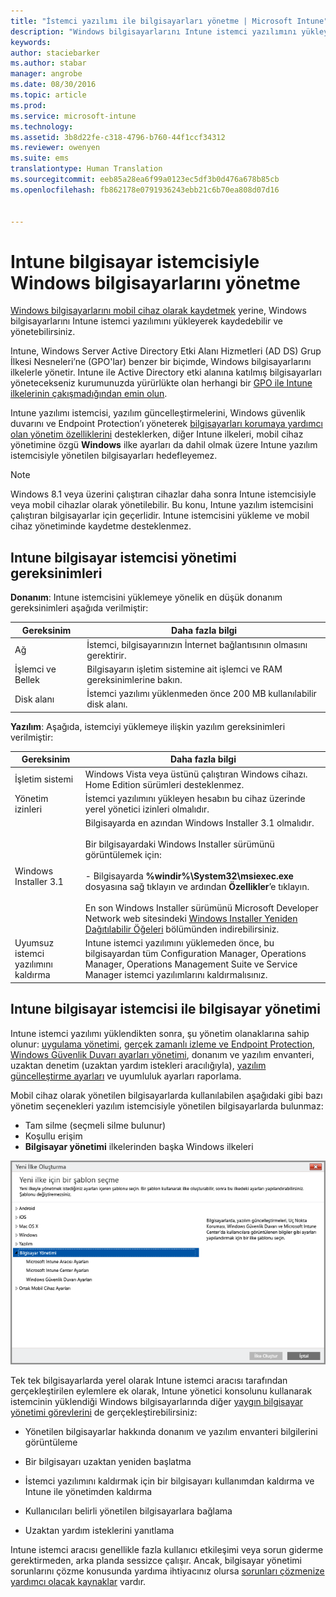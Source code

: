 ```yaml
---
title: "İstemci yazılımı ile bilgisayarları yönetme | Microsoft Intune"
description: "Windows bilgisayarlarını Intune istemci yazılımını yükleyerek yönetin."
keywords: 
author: staciebarker
ms.author: stabar
manager: angrobe
ms.date: 08/30/2016
ms.topic: article
ms.prod: 
ms.service: microsoft-intune
ms.technology: 
ms.assetid: 3b8d22fe-c318-4796-b760-44f1ccf34312
ms.reviewer: owenyen
ms.suite: ems
translationtype: Human Translation
ms.sourcegitcommit: eeb85a28ea6f99a0123ec5df3b0d476a678b85cb
ms.openlocfilehash: fb862178e0791936243ebb21c6b70ea808d07d16


---
```


# <a name="manage-windows-pcs-with-intune-pc-client-software"></a>Intune bilgisayar istemcisiyle Windows bilgisayarlarını yönetme
[Windows bilgisayarlarını mobil cihaz olarak kaydetmek](set-up-windows-device-management-with-microsoft-intune.md) yerine, Windows bilgisayarlarını Intune istemci yazılımını yükleyerek kaydedebilir ve yönetebilirsiniz.

Intune, Windows Server Active Directory Etki Alanı Hizmetleri (AD DS) Grup İlkesi Nesneleri’ne (GPO'lar) benzer bir biçimde, Windows bilgisayarlarını ilkelerle yönetir. Intune ile Active Directory etki alanına katılmış bilgisayarları yönetecekseniz kurumunuzda yürürlükte olan herhangi bir [GPO ile Intune ilkelerinin çakışmadığından emin olun](resolve-gpo-and-microsoft-intune-policy-conflicts.md).

Intune yazılımı istemcisi, yazılım güncelleştirmelerini, Windows güvenlik duvarını ve Endpoint Protection’ı yöneterek [bilgisayarları korumaya yardımcı olan yönetim özelliklerini](policies-to-protect-windows-pcs-in-microsoft-intune.md) desteklerken, diğer Intune ilkeleri, mobil cihaz yönetimine özgü **Windows** ilke ayarları da dahil olmak üzere Intune yazılım istemcisiyle yönetilen bilgisayarları hedefleyemez.

> [!NOTE]
> Windows 8.1 veya üzerini çalıştıran cihazlar daha sonra Intune istemcisiyle veya mobil cihazlar olarak yönetilebilir. Bu konu, Intune yazılım istemcisini çalıştıran bilgisayarlar için geçerlidir. Intune istemcisini yükleme ve mobil cihaz yönetiminde kaydetme desteklenmez.

## <a name="requirements-for-intune-pc-client-management"></a>Intune bilgisayar istemcisi yönetimi gereksinimleri

**Donanım**: Intune istemcisini yüklemeye yönelik en düşük donanım gereksinimleri aşağıda verilmiştir:

|Gereksinim|Daha fazla bilgi|
|---------------|--------------------|
|Ağ|İstemci, bilgisayarınızın İnternet bağlantısının olmasını gerektirir.|
|İşlemci ve Bellek|Bilgisayarın işletim sistemine ait işlemci ve RAM gereksinimlerine bakın.|
|Disk alanı|İstemci yazılımı yüklenmeden önce 200 MB kullanılabilir disk alanı.|

**Yazılım**: Aşağıda, istemciyi yüklemeye ilişkin yazılım gereksinimleri verilmiştir:

|Gereksinim|Daha fazla bilgi|
|---------------|--------------------|
|İşletim sistemi | Windows Vista veya üstünü çalıştıran Windows cihazı. Home Edition sürümleri desteklenmez.|
|Yönetim izinleri|İstemci yazılımını yükleyen hesabın bu cihaz üzerinde yerel yönetici izinleri olmalıdır.|
|Windows Installer 3.1|Bilgisayarda en azından Windows Installer 3.1 olmalıdır.<br /><br />Bir bilgisayardaki Windows Installer sürümünü görüntülemek için:<br /><br />-   Bilgisayarda **%windir%\System32\msiexec.exe** dosyasına sağ tıklayın ve ardından **Özellikler**’e tıklayın.<br /><br />En son Windows Installer sürümünü Microsoft Developer Network web sitesindeki [Windows Installer Yeniden Dağıtılabilir Öğeleri](http://go.microsoft.com/fwlink/?LinkID=234258) bölümünden indirebilirsiniz.|
|Uyumsuz istemci yazılımını kaldırma|Intune istemci yazılımını yüklemeden önce, bu bilgisayardan tüm Configuration Manager, Operations Manager, Operations Management Suite ve Service Manager istemci yazılımlarını kaldırmalısınız.|

## <a name="computer-management-with-the-intune-computer-client"></a>Intune bilgisayar istemcisi ile bilgisayar yönetimi
Intune istemci yazılımı yüklendikten sonra, şu yönetim olanaklarına sahip olunur: [uygulama yönetimi](deploy-apps-in-microsoft-intune.md), [gerçek zamanlı izleme ve Endpoint Protection](help-secure-windows-pcs-with-endpoint-protection-for-microsoft-intune.md), [Windows Güvenlik Duvarı ayarları yönetimi](help-protect-windows-pcs-using-windows-firewall-policies-in-microsoft-intune.md), donanım ve yazılım envanteri, uzaktan denetim (uzaktan yardım istekleri aracılığıyla), [yazılım güncelleştirme ayarları](keep-windows-pcs-up-to-date-with-software-updates-in-microsoft-intune.md) ve uyumluluk ayarları raporlama.

Mobil cihaz olarak yönetilen bilgisayarlarda kullanılabilen aşağıdaki gibi bazı yönetim seçenekleri yazılım istemcisiyle yönetilen bilgisayarlarda bulunmaz:

-   Tam silme (seçmeli silme bulunur)
-   Koşullu erişim
-   **Bilgisayar yönetimi** ilkelerinden başka Windows ilkeleri

![Windows bilgisayarlar için ilkeler şablonu](../media/pc_policy_template.png)

Tek tek bilgisayarlarda yerel olarak Intune istemci aracısı tarafından gerçekleştirilen eylemlere ek olarak, Intune yönetici konsolunu kullanarak istemcinin yüklendiği Windows bilgisayarlarında diğer [yaygın bilgisayar yönetimi görevlerini](common-windows-pc-management-tasks-with-the-microsoft-intune-computer-client.md) de gerçekleştirebilirsiniz:

-   Yönetilen bilgisayarlar hakkında donanım ve yazılım envanteri bilgilerini görüntüleme

-   Bir bilgisayarı uzaktan yeniden başlatma

-   İstemci yazılımını kaldırmak için bir bilgisayarı kullanımdan kaldırma ve Intune ile yönetimden kaldırma

-   Kullanıcıları belirli yönetilen bilgisayarlara bağlama

-   Uzaktan yardım isteklerini yanıtlama

Intune istemci aracısı genellikle fazla kullanıcı etkileşimi veya sorun giderme gerektirmeden, arka planda sessizce çalışır. Ancak, bilgisayar yönetimi sorunlarını çözme konusunda yardıma ihtiyacınız olursa [sorunları çözmenize yardımcı olacak kaynaklar](/intune/troubleshoot/troubleshoot-client-setup-in-microsoft-intune) vardır.



<!--HONumber=Nov16_HO1-->


